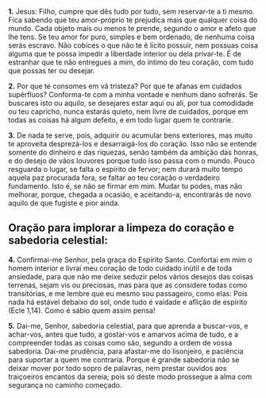**1.** Jesus: Filho, cumpre que dês tudo por tudo, sem reservar-te a ti mesmo. Fica sabendo que teu amor-próprio te prejudica mais que qualquer coisa do mundo. Cada objeto mais ou menos te prende, segundo o amor e afeto que lhe tens. Se teu amor for puro, simples e bem ordenado, de nenhuma coisa serás escravo. Não cobices o que não te é lícito possuir, nem possuas coisa alguma que te possa impedir a liberdade interior ou dela privar-te. É de estranhar que te não entregues a mim, do íntimo do teu coração, com tudo que possas ter ou desejar.

**2.** Por que te consomes em vã tristeza? Por que te afanas em cuidados supérfluos? Conforma-te com a minha vontade e nenhum dano sofrerás. Se buscares isto ou aquilo, se desejares estar aqui ou ali, por tua comodidade ou teu capricho, nunca estarás quieto, nem livre de cuidados, porque em todas as coisas há algum defeito, e em todo lugar quem te contrarie.

**3.** De nada te serve, pois, adquirir ou acumular bens exteriores, mas muito te aproveita desprezá-los e desarraigá-los do coração. Isso não se entende somente do dinheiro e das riquezas, senão também da ambição das honras, e do desejo de vãos louvores porque tudo isso passa com o mundo. Pouco resguarda o lugar, se falta o espírito de fervor; nem durará muito tempo aquela paz procurada fora, se faltar ao teu coração o verdadeiro fundamento. Isto é, se não se firmar em mim. Mudar tu podes, mas não melhorar, porque, chegada a ocasião, e aceitando-a, encontrarás de novo aquilo de que fugiste e pior ainda.

## Oração para implorar a limpeza do coração e sabedoria celestial:

**4.** Confirmai-me Senhor, pela graça do Espírito Santo. Confortai em mim o homem interior e livrai meu coração de todo cuidado inútil e de toda ansiedade, para que não me deixe seduzir pelos vários desejos das coisas terrenas, sejam vis ou preciosas, mas para que as considere todas como transitórias, e me lembre que eu mesmo sou passageiro, como elas: Pois nada há estável debaixo do sol, onde tudo é vaidade e aflição de espírito (Ecle 1,14). Como é sábio quem assim pensa!

**5.** Dai-me, Senhor, sabedoria celestial, para que aprenda a buscar-vos, e achar-vos, antes que tudo, a gostar-vos e amarvos acima de tudo, e a compreender todas as coisas como são, segundo a ordem de vossa sabedoria. Dai-me prudência, para afastar-me do lisonjeiro, e paciência para suportar a quem me contraria. Porque é grande sabedoria não se deixar mover por todo sopro de palavras, nem prestar ouvidos aos traiçoeiros encantos da sereia; pois só deste modo prossegue a alma com segurança no caminho começado.

